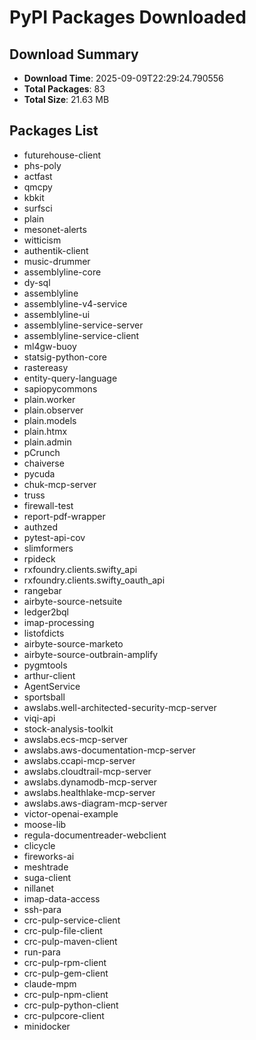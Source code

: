 # PyPI Packages Downloaded

## Download Summary
- **Download Time**: 2025-09-09T22:29:24.790556
- **Total Packages**: 83
- **Total Size**: 21.63 MB

## Packages List
- futurehouse-client
- phs-poly
- actfast
- qmcpy
- kbkit
- surfsci
- plain
- mesonet-alerts
- witticism
- authentik-client
- music-drummer
- assemblyline-core
- dy-sql
- assemblyline
- assemblyline-v4-service
- assemblyline-ui
- assemblyline-service-server
- assemblyline-service-client
- ml4gw-buoy
- statsig-python-core
- rastereasy
- entity-query-language
- sapiopycommons
- plain.worker
- plain.observer
- plain.models
- plain.htmx
- plain.admin
- pCrunch
- chaiverse
- pycuda
- chuk-mcp-server
- truss
- firewall-test
- report-pdf-wrapper
- authzed
- pytest-api-cov
- slimformers
- rpideck
- rxfoundry.clients.swifty_api
- rxfoundry.clients.swifty_oauth_api
- rangebar
- airbyte-source-netsuite
- ledger2bql
- imap-processing
- listofdicts
- airbyte-source-marketo
- airbyte-source-outbrain-amplify
- pygmtools
- arthur-client
- AgentService
- sportsball
- awslabs.well-architected-security-mcp-server
- viqi-api
- stock-analysis-toolkit
- awslabs.ecs-mcp-server
- awslabs.aws-documentation-mcp-server
- awslabs.ccapi-mcp-server
- awslabs.cloudtrail-mcp-server
- awslabs.dynamodb-mcp-server
- awslabs.healthlake-mcp-server
- awslabs.aws-diagram-mcp-server
- victor-openai-example
- moose-lib
- regula-documentreader-webclient
- clicycle
- fireworks-ai
- meshtrade
- suga-client
- nillanet
- imap-data-access
- ssh-para
- crc-pulp-service-client
- crc-pulp-file-client
- crc-pulp-maven-client
- run-para
- crc-pulp-rpm-client
- crc-pulp-gem-client
- claude-mpm
- crc-pulp-npm-client
- crc-pulp-python-client
- crc-pulpcore-client
- minidocker

